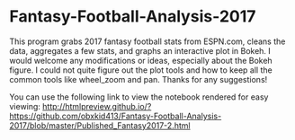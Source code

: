 # Fantasy-Football-Analysis-2017

This program grabs 2017 fantasy football stats from ESPN.com, cleans the data, aggregates a few stats, and graphs 
an interactive plot in Bokeh.  I would welcome any modifications or ideas, especially about the Bokeh figure.  I could not
quite figure out the plot tools and how to keep all the common tools like wheel_zoom and pan.  Thanks for any suggestions!

You can use the following link to view the notebook rendered for easy viewing:
http://htmlpreview.github.io/?https://github.com/obxkid413/Fantasy-Football-Analysis-2017/blob/master/Published_Fantasy2017-2.html

